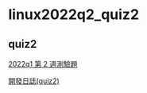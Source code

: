 # linux2022q2_quiz2


## quiz2
[2022q1 第 2 週測驗題](https://hackmd.io/@sysprog/linux2022-quiz2)

[開發日誌(quiz2)](https://hackmd.io/@blue76815/2022q1-quiz2)
